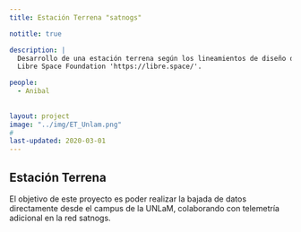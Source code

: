 ```yaml
---
title: Estación Terrena "satnogs"

notitle: true

description: |
  Desarrollo de una estación terrena según los lineamientos de diseño de la red satnogs y la comunidad 
  Libre Space Foundation 'https://libre.space/'.

people:
  - Anibal
  
  
layout: project
image: "../img/ET_Unlam.png"
#
last-updated: 2020-03-01
---
```

## Estación Terrena

El objetivo de este proyecto es poder realizar la bajada de datos directamente desde el campus de la UNLaM, colaborando con telemetría adicional en la red satnogs. 


